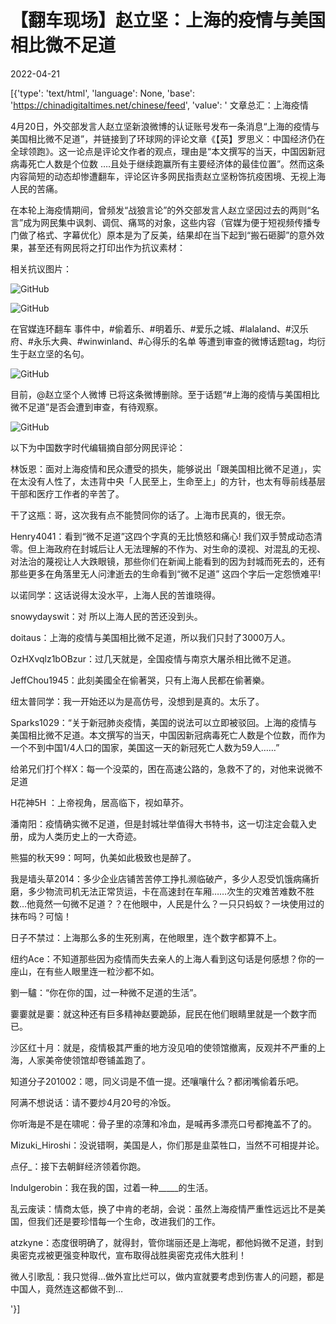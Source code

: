 # 【翻车现场】赵立坚：上海的疫情与美国相比微不足道

2022-04-21

[{'type': 'text/html', 'language': None, 'base': 'https://chinadigitaltimes.net/chinese/feed', 'value': ' 文章总汇：上海疫情

4月20日，外交部发言人赵立坚新浪微博的认证账号发布一条消息“上海的疫情与美国相比微不足道”，并链接到了环球网的评论文章《【英】罗思义：中国经济仍在全球领跑》。这一论点是评论文作者的观点，理由是“本文撰写的当天，中国因新冠病毒死亡人数是个位数 &#8230;.且处于继续跑赢所有主要经济体的最佳位置”。然而这条内容简短的动态却惨遭翻车，评论区许多网民指责赵立坚粉饰抗疫困境、无视上海人民的苦痛。

在本轮上海疫情期间，曾频发“战狼言论”的外交部发言人赵立坚因过去的两则“名言”成为网民集中讽刺、调侃、痛骂的对象，这些内容（官媒为便于短视频传播专门做了格式、字幕优化）原本是为了反美，结果却在当下起到“搬石砸脚”的意外效果，甚至还有网民将之打印出作为抗议素材：





相关抗议图片：

![GitHub](https://chinadigitaltimes.net/chinese/files/2022/04/image-1650543599390.png)

![GitHub](https://chinadigitaltimes.net/chinese/files/2022/04/image-1650543631395.png)

在官媒连环翻车 事件中，#偷着乐、#明着乐、#爱乐之城、#lalaland、#汉乐府、#永乐大典、#winwinland、#心得乐的名单 等遭到审查的微博话题tag，均衍生于赵立坚的名句。

![GitHub](https://chinadigitaltimes.net/chinese/files/2022/04/image-1650544003829.png)

目前，@赵立坚个人微博 已将这条微博删除。至于话题“#上海的疫情与美国相比微不足道”是否会遭到审查，有待观察。

![GitHub](https://chinadigitaltimes.net/chinese/files/2022/04/image-1650544515732.png)

以下为中国数字时代编辑摘自部分网民评论：



林饭恩：面对上海疫情和民众遭受的损失，能够说出「跟美国相比微不足道」，实在太没有人性了，太违背中央「人民至上，生命至上」的方针，也太有辱前线基层干部和医疗工作者的辛苦了。

干了这瓶：哥，这次我有点不能赞同你的话了。上海市民真的，很无奈。

Henry4041：看到“微不足道”这四个字真的无比愤怒和痛心! 我们双手赞成动态清零。但上海政府在封城后让人无法理解的不作为、对生命的漠视、对混乱的无视、对法治的蔑视让人大跌眼镜，那些你们在新闻上能看到的因为封城而死去的，还有那些更多在角落里无人问津逝去的生命看到“微不足道” 这四个字后一定怨愤难平!

以诺同学：这话说得太没水平，上海人民的苦谁晓得。

snowydayswit：对 所以上海人民的苦还没到头。

doitaus：上海的疫情与美国相比微不足道，所以我们只封了3000万人。

OzHXvqlz1bOBzur：过几天就是，全国疫情与南京大屠杀相比微不足道。

JeffChou1945：此刻美國全在偷著哭，只有上海人民都在偷著樂。

纽太普同学：我一开始还以为是高仿号，没想到是真的。太乐了。

Sparks1029：“关于新冠肺炎疫情，美国的说法可以立即被驳回。上海的疫情与美国相比微不足道。本文撰写的当天，中国因新冠病毒死亡人数是个位数，而作为一个不到中国1/4人口的国家，美国这一天的新冠死亡人数为59人……”

给弟兄们打个样X：每一个没菜的，困在高速公路的，急救不了的，对他来说微不足道

H花神5H ：上帝视角，居高临下，视如草芥。

潘南阳：疫情确实微不足道，但是封城壮举值得大书特书，这一切注定会载入史册，成为人类历史上的一大奇迹。

熊猫的秋天99：呵呵，仇美如此极致也是醉了。

我是墙头草2014：多少企业店铺苦苦停工挣扎濒临破产，多少人忍受饥饿病痛折磨，多少物流司机无法正常货运，卡在高速封在车厢……次生的灾难苦难数不胜数…他竟然一句微不足道？？在他眼中，人民是什么？一只只蚂蚁？一块使用过的抹布吗？可恼！

日子不禁过：上海那么多的生死别离，在他眼里，连个数字都算不上。

纽约Ace：不知道那些因为疫情而失去亲人的上海人看到这句话是何感想？你的一座山，在有些人眼里连一粒沙都不如。

劉一驢：“你在你的国，过一种微不足道的生活”。

嫑嫑就是嫑：就这种还有巨多精神赵要跪舔，屁民在他们眼睛里就是一个数字而已。

沙区红十月：就是，疫情极其严重的地方没见咱的使领馆撤离，反观并不严重的上海，人家美帝使领馆却卷铺盖跑了。

知道分子201002：嗯，同义词是不值一提。还嚷嚷什么？都闭嘴偷着乐吧。

阿满不想说话：请不要炒4月20号的冷饭。

你听海是不是在啸呢：骨子里的凉薄和冷血，是喊再多漂亮口号都掩盖不了的。

Mizuki_Hiroshi：没说错啊，美国是人，你们那是韭菜牲口，当然不可相提并论。

点仔_：接下去朝鲜经济领着你跑。

Indulgerobin：我在我的国，过着一种_____的生活。

乱云废读：情商太低，换了中肯的老胡，会说：虽然上海疫情严重性远远比不是美国，但我们还是要珍惜每一个生命，改进我们的工作。

atzkyne：态度很明确了，就得封，管你瑞丽还是上海呢，都他妈微不足道，封到奥密克戎被更强变种取代，宣布取得战胜奥密克戎伟大胜利！

微人引歌乱：我只觉得…做外宣比烂可以，做内宣就要考虑到伤害人的问题，都是中国人，竟然连这都做不到…

'}]